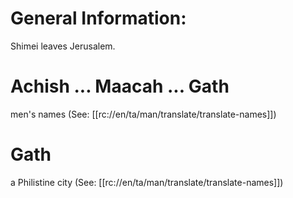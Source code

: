 # General Information:

Shimei leaves Jerusalem.

# Achish ... Maacah ... Gath

men's names (See: [[rc://en/ta/man/translate/translate-names]])

# Gath

a Philistine city (See: [[rc://en/ta/man/translate/translate-names]])


